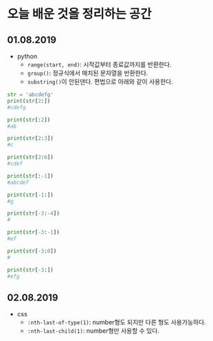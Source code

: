 # 오늘 배운 것을 정리하는 공간

## 01.08.2019

- python
  - `range(start, end)`: 시작값부터 종료값까지를 반환한다.
  - `group()`: 정규식에서 매치된 문자열을 반환한다.
  - `substring()`이 안된댄다. 편법으로 아래와 같이 사용한다.

```py
str = 'abcdefg'
print(str[2:])
#cdefg

print(str[:2])
#ab

print(str[2:3])
#c

print(str[2:6])
#cdef

print(str[:-1])
#abcdef

print(str[-1:])
#g

print(str[-3:-4])
#

print(str[-3:-1])
#ef

print(str[-3:0])
#

print(str[-3:])
#efg
```

## 02.08.2019

- css
  - `:nth-last-of-type(1)`: number형도 되지만 다른 형도 사용가능하다.
  - `:nth-last-child(1)`: number형만 사용할 수 있다.
